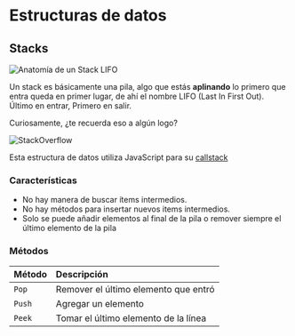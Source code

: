 # Estructuras de datos

## Stacks

![Anatomía de un Stack LIFO](https://static.platzi.com/media/user_upload/16-stack-Lifo-9cdca075-4511-4eed-899d-b84596e1aedf.jpg)

Un stack es básicamente una pila, algo que estás **aplinando** lo primero que entra queda en primer lugar,
de ahí el nombre LIFO (Last In First Out). Último en entrar, Primero en salir.

Curiosamente, ¿te recuerda eso a algún logo?

![StackOverflow](https://upload.wikimedia.org/wikipedia/commons/thumb/e/ef/Stack_Overflow_icon.svg/768px-Stack_Overflow_icon.svg.png)

Esta estructura de datos utiliza JavaScript para su [callstack](https://developer.mozilla.org/es/docs/Glossary/Call_stack)

### Características

- No hay manera de buscar ítems intermedios.
- No hay métodos para insertar nuevos items intermedios.
- Solo se puede añadir elementos al final de la pila o remover siempre el último elemento de la pila

### Métodos

| Método | Descripción                          |
| :----- | :----------------------------------- |
| `Pop`  | Remover el último elemento que entró |
| `Push` | Agregar un elemento                  |
| `Peek` | Tomar el último elemento de la línea |
